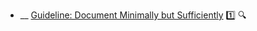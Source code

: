 * __ [Guideline: Document Minimally but Sufficiently](./documentation/guidelines/documentMinimally) :one: <trigger for="pop:documentation-documentMinimally-preview">:mag:</trigger>

<popover id="pop:documentation-documentMinimally-preview" title=":mag: Guideline: Document Minimally but Sufficiently" placement="right">
  <div slot="content">
    <include src=".\preview.md" />
  </div>
</popover>
